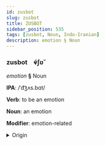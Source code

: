 ```yaml
---
id: zusbot
slug: zusbot
title: ZUSBOT
sidebar_position: 535
tags: [zusbot, Noun, Indo-Iranian]
description: emotion § Noun
---
```


### zusbot&emsp;<span kind="abugida">ⱴ́ʃʋ̆</span>

*emotion* **§** Noun

**IPA**: /ˈd͡ʒʌs.bɑt/

**Verb**: to be an emotion

**Noun**: an emotion

**Modifier**: emotion-related

<details>
    <summary>Origin</summary>
    Urdu  جَذْبَات jaẕbāt [ˈd͡ʒəzbaːt]<br/>
    <em>Indo-Iranian Language Family</em>
</details>